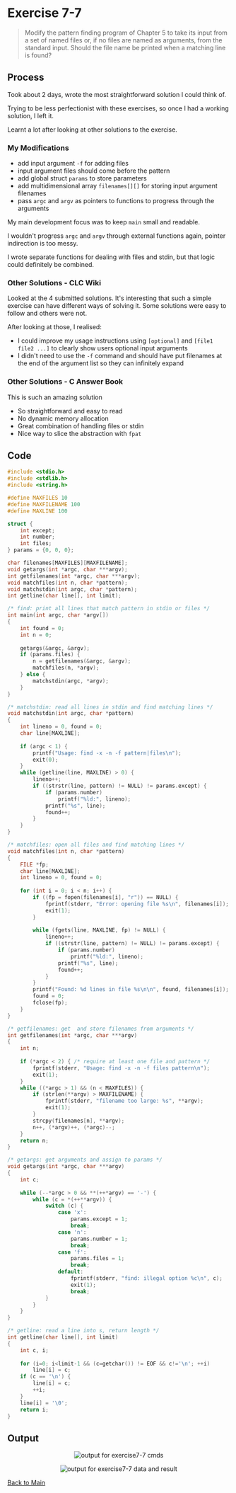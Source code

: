 # Exercise 7-7

> Modify the pattern finding program of Chapter 5 to take its input from a set of named files or, if no files are named as arguments,
> from the standard input. Should the file name be printed when a matching line is found? 

## Process
Took about 2 days, wrote the most straightforward solution I could think of.

Trying to be less perfectionist with these exercises, so once I had a working solution, I left it.

Learnt a lot after looking at other solutions to the exercise.

### My Modifications
- add input argument `-f` for adding files
- input argument files should come before the pattern
- add global struct `params` to store parameters
- add multidimensional array `filenames[][]` for storing input argument filenames
- pass `argc` and `argv` as pointers to functions to progress through the arguments

My main development focus was to keep `main` small and readable.

I wouldn't progress `argc` and `argv` through external functions again, pointer indirection is too messy.

I wrote separate functions for dealing with files and stdin, but that logic could definitely be combined.

### Other Solutions - CLC Wiki
Looked at the 4 submitted solutions. It's interesting that such a simple exercise can have different ways of solving it. Some solutions were easy to follow and others were not.

After looking at those, I realised:
- I could improve my usage instructions using `[optional]` and `[file1 file2 ...]` to clearly show users optional input arguments
- I didn't need to use the `-f` command and should have put filenames at the end of the argument list so they can infinitely expand

### Other Solutions - C Answer Book
This is such an amazing solution
- So straightforward and easy to read
- No dynamic memory allocation
- Great combination of handling files or stdin
- Nice way to slice the abstraction with `fpat`
    
## Code
```c
#include <stdio.h>
#include <stdlib.h>
#include <string.h>

#define MAXFILES 10
#define MAXFILENAME 100
#define MAXLINE 100

struct {
    int except;
    int number;
    int files;
} params = {0, 0, 0};

char filenames[MAXFILES][MAXFILENAME];
void getargs(int *argc, char ***argv);
int getfilenames(int *argc, char ***argv);
void matchfiles(int n, char *pattern);
void matchstdin(int argc, char *pattern);
int getline(char line[], int limit);

/* find: print all lines that match pattern in stdin or files */
int main(int argc, char *argv[])
{
    int found = 0;
    int n = 0;
    
    getargs(&argc, &argv);
    if (params.files) {
        n = getfilenames(&argc, &argv);
        matchfiles(n, *argv);
    } else {
        matchstdin(argc, *argv);
    }
}

/* matchstdin: read all lines in stdin and find matching lines */
void matchstdin(int argc, char *pattern)
{
    int lineno = 0, found = 0;
    char line[MAXLINE];
    
    if (argc < 1) {
        printf("Usage: find -x -n -f pattern|files\n");
        exit(0);
    }
    while (getline(line, MAXLINE) > 0) {
        lineno++;
        if ((strstr(line, pattern) != NULL) != params.except) {
            if (params.number)
                printf("%ld:", lineno);
            printf("%s", line);
            found++;
        }
    }
}

/* matchfiles: open all files and find matching lines */
void matchfiles(int n, char *pattern)
{
    FILE *fp;
    char line[MAXLINE];
    int lineno = 0, found = 0;
    
    for (int i = 0; i < n; i++) {
        if ((fp = fopen(filenames[i], "r")) == NULL) {
            fprintf(stderr, "Error: opening file %s\n", filenames[i]);
            exit(1);
        }
        
        while (fgets(line, MAXLINE, fp) != NULL) {
            lineno++;
            if ((strstr(line, pattern) != NULL) != params.except) {
                if (params.number)
                    printf("%ld:", lineno);
                printf("%s", line);
                found++;
            }
        }
        printf("Found: %d lines in file %s\n\n", found, filenames[i]);
        found = 0;
        fclose(fp);
    }
}

/* getfilenames: get  and store filenames from arguments */
int getfilenames(int *argc, char ***argv)
{
    int n;
    
    if (*argc < 2) { /* require at least one file and pattern */
        fprintf(stderr, "Usage: find -x -n -f files pattern\n");
        exit(1);
    }
    while ((*argc > 1) && (n < MAXFILES)) {
        if (strlen(**argv) > MAXFILENAME) {
            fprintf(stderr, "filename too large: %s", **argv);
            exit(1);
        }
        strcpy(filenames[n], **argv);
        n++, (*argv)++, (*argc)--;
    }
    return n;
}

/* getargs: get arguments and assign to params */
void getargs(int *argc, char ***argv)
{
    int c;
    
    while (--*argc > 0 && **(++*argv) == '-') {
        while (c = *(++**argv)) {
            switch (c) {
                case 'x':
                    params.except = 1;
                    break;
                case 'n':
                    params.number = 1;
                    break;
                case 'f':
                    params.files = 1;
                    break;
                default:
                    fprintf(stderr, "find: illegal option %c\n", c);
                    exit(1);
                    break;
            }
        }
    }    
}

/* getline: read a line into s, return length */
int getline(char line[], int limit)
{
    int c, i;
    
    for (i=0; i<limit-1 && (c=getchar()) != EOF && c!='\n'; ++i)
        line[i] = c;
    if (c == '\n') {
        line[i] = c;
        ++i;
    }
    line[i] = '\0';
    return i;
}
```

## Output
<p align="center">
  <image src="../assets/exercise7-7_cmds.jpg" alt="output for exercise7-7 cmds" />
</p>

<p align="center">
  <image src="../assets/exercise7-7_data_and_result.jpg" alt="output for exercise7-7 data and result" />
</p>

[Back to Main](../readme.md)
